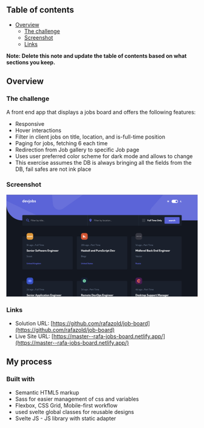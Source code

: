## Table of contents

- [Overview](#overview)
  - [The challenge](#the-challenge)
  - [Screenshot](#screenshot)
  - [Links](#links)

**Note: Delete this note and update the table of contents based on what sections you keep.**

## Overview

### The challenge

A front end app that displays a jobs board and offers the following features:

- Responsive
- Hover interactions
- Filter in client jobs on title, location, and is-full-time position
- Paging for jobs, fetching 6 each time
- Redirection from Job gallery to specific Job page
- Uses user preferred color scheme for dark mode and allows to change
- This exercise assumes the DB is always bringing all the fields from the DB, fail safes are not ink place

### Screenshot

![](./screenshot.png)

### Links

- Solution URL: [https://github.com/rafazold/job-board](https://github.com/rafazold/job-board)
- Live Site URL: [https://master--rafa-jobs-board.netlify.app/](https://master--rafa-jobs-board.netlify.app/)

## My process

### Built with

- Semantic HTML5 markup
- Sass for easier management of css and variables
- Flexbox, CSS Grid, Mobile-first workflow
- used svelte global classes for reusable designs
- Svelte JS - JS library with static adapter